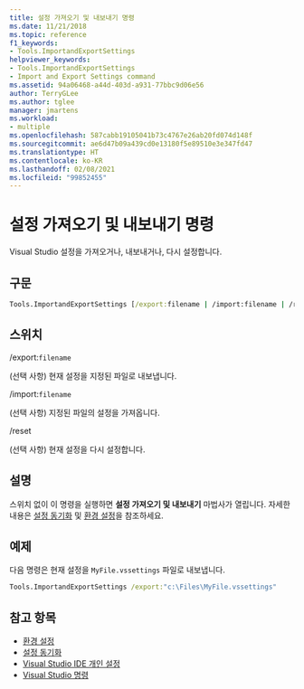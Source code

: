 ```yaml
---
title: 설정 가져오기 및 내보내기 명령
ms.date: 11/21/2018
ms.topic: reference
f1_keywords:
- Tools.ImportandExportSettings
helpviewer_keywords:
- Tools.ImportandExportSettings
- Import and Export Settings command
ms.assetid: 94a06468-a44d-403d-a931-77bbc9d06e56
author: TerryGLee
ms.author: tglee
manager: jmartens
ms.workload:
- multiple
ms.openlocfilehash: 587cabb19105041b73c4767e26ab20fd074d148f
ms.sourcegitcommit: ae6d47b09a439cd0e13180f5e89510e3e347fd47
ms.translationtype: HT
ms.contentlocale: ko-KR
ms.lasthandoff: 02/08/2021
ms.locfileid: "99852455"
---
```

# <a name="import-and-export-settings-command"></a>설정 가져오기 및 내보내기 명령

Visual Studio 설정을 가져오거나, 내보내거나, 다시 설정합니다.

## <a name="syntax"></a>구문

```cmd
Tools.ImportandExportSettings [/export:filename | /import:filename | /reset]
```

## <a name="switches"></a>스위치

/export:`filename`

(선택 사항) 현재 설정을 지정된 파일로 내보냅니다.

/import:`filename`

(선택 사항) 지정된 파일의 설정을 가져옵니다.

/reset

(선택 사항) 현재 설정을 다시 설정합니다.

## <a name="remarks"></a>설명

스위치 없이 이 명령을 실행하면 **설정 가져오기 및 내보내기** 마법사가 열립니다. 자세한 내용은 [설정 동기화](../synchronized-settings-in-visual-studio.md) 및 [환경 설정](../environment-settings.md)을 참조하세요.

## <a name="example"></a>예제

다음 명령은 현재 설정을 `MyFile.vssettings` 파일로 내보냅니다.

```cmd
Tools.ImportandExportSettings /export:"c:\Files\MyFile.vssettings"
```

## <a name="see-also"></a>참고 항목

- [환경 설정](../../ide/environment-settings.md)
- [설정 동기화](../../ide/synchronized-settings-in-visual-studio.md)
- [Visual Studio IDE 개인 설정](../../ide/personalizing-the-visual-studio-ide.md)
- [Visual Studio 명령](../../ide/reference/visual-studio-commands.md)
